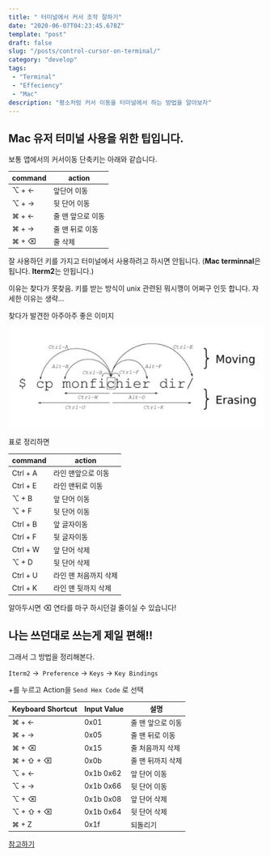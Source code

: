 ```yaml
---
title: " 터미널에서 커서 조작 잘하기"
date: "2020-06-07T04:23:45.678Z"
template: "post"
draft: false
slug: "/posts/control-cursor-on-terminal/"
category: "develop"
tags:
 - "Terminal"
 - "Effeciency"
 - "Mac"
description: "평소처럼 커서 이동을 터미널에서 하는 방법을 알아보자"
---
```


## Mac 유저 터미널 사용을 위한 팁입니다. 

보통 앱에서의 커서이동 단축키는 아래와 같습니다. 

| command | action            |
| ------- | ----------------- |
| ⌥ + ←   | 앞단어 이동       |
| ⌥ + →   | 뒷 단어 이동      |
| ⌘ + ←   | 줄 맨 앞으로 이동 |
| ⌘ + →   | 줄 맨 뒤로 이동   |
| ⌘ + ⌫   | 줄 삭제           |



잘 사용하던 키를 가지고 터미널에서 사용하려고 하시면 안됩니다. (**Mac terminnal**은 됩니다. **Iterm2**는 안됩니다.)

이유는 찾다가 못찾음. 키를 받는 방식이 unix 관련된 뭐시깽이 어쩌구 인듯 합니다. 자세한 이유는 생략...

찾다가 발견한 아주아주 좋은 이미지

![아주 아주 심플하게 보여주는 그림](/media/sc_1_69709.jpg)

표로 정리하면 

| command  | action                |
| -------- | --------------------- |
| Ctrl + A | 라인 맨앞으로 이동    |
| Ctrl + E | 라인 맨뒤로 이동      |
| ⌥ + B    | 앞 단어 이동          |
| ⌥ + F    | 뒷 단어 이동          |
| Ctrl + B | 앞 글자이동           |
| Ctrl + F | 뒷 글자이동           |
| Ctrl + W | 앞 단어 삭제          |
| ⌥ + D    | 뒷 단어 삭제          |
| Ctrl + U | 라인 맨 처음까지 삭제 |
| Ctrl + K | 라인 맨 뒷까지 삭제   |

알아두시면 ⌫ 연타를 마구 하시던걸 줄이실 수 있습니다! 

## 나는 쓰던대로 쓰는게 제일 편해!! 

그래서 그 방법을 정리해본다. 

`Iterm2` →` Preference` → `Keys` → `Key Bindings`

+를 누르고  Action을 `Send Hex Code` 로 선택

| Keyboard Shortcut | Input Value | 설명              |
| ----------------- | ----------- | ----------------- |
| ⌘ + ←             | 0x01        | 줄 맨 앞으로 이동 |
| ⌘ + →             | 0x05        | 줄 맨 뒤로 이동   |
| ⌘ + ⌫             | 0x15        | 줄 처음까지 삭제  |
| ⌘ + ⇧ + ⌫         | 0x0b        | 줄 맨 뒤까지 삭제 |
| ⌥ + ←             | 0x1b 0x62   | 앞 단어 이동      |
| ⌥ + →             | 0x1b 0x66   | 뒷 단어 이동      |
| ⌥ + ⌫             | 0x1b 0x08   | 앞 단어 삭제      |
| ⌥ + ⇧ + ⌫         | 0x1b 0x64   | 뒷 단어 삭제      |
| ⌘ + Z             | 0x1f        | 되돌리기          |

[참고하기](https://stackoverflow.com/questions/6205157/iterm-2-how-to-set-keyboard-shortcuts-to-jump-to-beginning-end-of-line)

